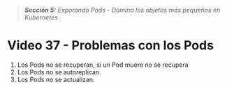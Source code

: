 > _**Sección 5:** Exporando Pods - Domina los objetos más pequeños en Kubernetes_

# Video 37 - Problemas con los Pods

1. Los Pods no se recuperan, si un Pod muere no se recupera
2. Los Pods no se autoreplican.
3. Los Pods no se actualizan.